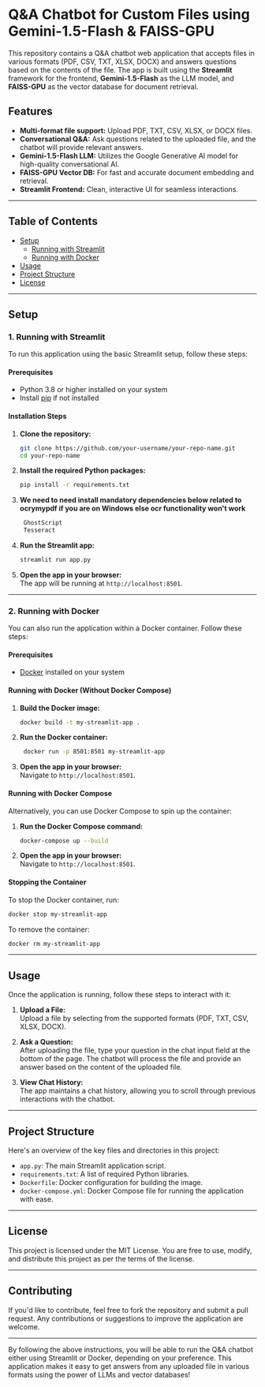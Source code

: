 # Q&A Chatbot for Custom Files using Gemini-1.5-Flash & FAISS-GPU

This repository contains a Q&A chatbot web application that accepts files in various formats (PDF, CSV, TXT, XLSX, DOCX) and answers questions based on the contents of the file. The app is built using the **Streamlit** framework for the frontend, **Gemini-1.5-Flash** as the LLM model, and **FAISS-GPU** as the vector database for document retrieval.

## Features

- **Multi-format file support:** Upload PDF, TXT, CSV, XLSX, or DOCX files.
- **Conversational Q&A:** Ask questions related to the uploaded file, and the chatbot will provide relevant answers.
- **Gemini-1.5-Flash LLM:** Utilizes the Google Generative AI model for high-quality conversational AI.
- **FAISS-GPU Vector DB:** For fast and accurate document embedding and retrieval.
- **Streamlit Frontend:** Clean, interactive UI for seamless interactions.

---

## Table of Contents

- [Setup](#setup)
  - [Running with Streamlit](#running-with-streamlit)
  - [Running with Docker](#running-with-docker)
- [Usage](#usage)
- [Project Structure](#project-structure)
- [License](#license)

---

## Setup

### 1. Running with Streamlit

To run this application using the basic Streamlit setup, follow these steps:

#### Prerequisites
- Python 3.8 or higher installed on your system
- Install [pip](https://pip.pypa.io/en/stable/installation/) if not installed

#### Installation Steps
1. **Clone the repository:**
   ```bash
   git clone https://github.com/your-username/your-repo-name.git
   cd your-repo-name
   ```

2. **Install the required Python packages:**
   ```bash
   pip install -r requirements.txt
   ```
3. **We need to need install mandatory dependencies below related to ocrymypdf if you are on Windows else ocr functionality won't work**
   ```bash
    GhostScript
    Tesseract
   ```

5. **Run the Streamlit app:**
   ```bash
   streamlit run app.py
   ```

6. **Open the app in your browser:**  
   The app will be running at `http://localhost:8501`.

---

### 2. Running with Docker

You can also run the application within a Docker container. Follow these steps:

#### Prerequisites
- [Docker](https://www.docker.com/get-started) installed on your system

#### Running with Docker (Without Docker Compose)
1. **Build the Docker image:**
   ```bash
   docker build -t my-streamlit-app .
   ```

2. **Run the Docker container:**
   ```bash
    docker run -p 8501:8501 my-streamlit-app
   ```

3. **Open the app in your browser:**  
   Navigate to `http://localhost:8501`.

#### Running with Docker Compose
Alternatively, you can use Docker Compose to spin up the container:

1. **Run the Docker Compose command:**
   ```bash
   docker-compose up --build
   ```

2. **Open the app in your browser:**  
   Navigate to `http://localhost:8501`.

#### Stopping the Container
To stop the Docker container, run:
```bash
docker stop my-streamlit-app
```

To remove the container:
```bash
docker rm my-streamlit-app
```

---

## Usage

Once the application is running, follow these steps to interact with it:

1. **Upload a File:**  
   Upload a file by selecting from the supported formats (PDF, TXT, CSV, XLSX, DOCX).
   
2. **Ask a Question:**  
   After uploading the file, type your question in the chat input field at the bottom of the page. The chatbot will process the file and provide an answer based on the content of the uploaded file.

3. **View Chat History:**  
   The app maintains a chat history, allowing you to scroll through previous interactions with the chatbot.

---

## Project Structure

Here's an overview of the key files and directories in this project:

- `app.py`: The main Streamlit application script.
- `requirements.txt`: A list of required Python libraries.
- `Dockerfile`: Docker configuration for building the image.
- `docker-compose.yml`: Docker Compose file for running the application with ease.

---

## License

This project is licensed under the MIT License. You are free to use, modify, and distribute this project as per the terms of the license.

---

## Contributing

If you'd like to contribute, feel free to fork the repository and submit a pull request. Any contributions or suggestions to improve the application are welcome.

---

By following the above instructions, you will be able to run the Q&A chatbot either using Streamlit or Docker, depending on your preference. This application makes it easy to get answers from any uploaded file in various formats using the power of LLMs and vector databases!
